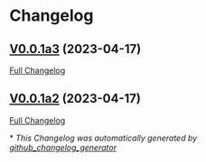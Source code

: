 # Changelog

## [V0.0.1a3](https://github.com/OpenVoiceOS/ovos-vad-plugin-precise/tree/V0.0.1a3) (2023-04-17)

[Full Changelog](https://github.com/OpenVoiceOS/ovos-vad-plugin-precise/compare/V0.0.1a2...V0.0.1a3)

## [V0.0.1a2](https://github.com/OpenVoiceOS/ovos-vad-plugin-precise/tree/V0.0.1a2) (2023-04-17)

[Full Changelog](https://github.com/OpenVoiceOS/ovos-vad-plugin-precise/compare/b685d6f41cc8ca73ffca89e6bf747d49822f787e...V0.0.1a2)



\* *This Changelog was automatically generated by [github_changelog_generator](https://github.com/github-changelog-generator/github-changelog-generator)*
